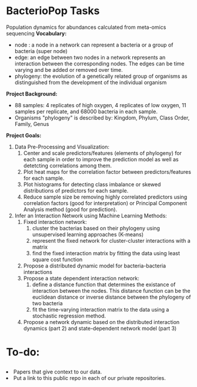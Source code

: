 # BacterioPop Tasks
Population dynamics for abundances calculated from meta-omics sequencing
<b> Vocabulary: </b>
* node : a node in a network can represent a bacteria or a group of bacteria (super node)
* edge: an edge between two nodes in a network represents an interaction between the corresponding nodes. The edges can be time varying and be added or removed over time. 
* phylogeny: the evolution of a genetically related group of organisms as distinguished from the development of the individual organism

<b> Project Background:</b>
* 88 samples: 4 replicates of high oxygen, 4 replicates of low oxygen, 11 samples per replicate, and 68000 bacteria in each sample. 
* Organisms "phylogeny" is described by: Kingdom, Phylum, Class	Order, Family, Genus

<b> Project Goals: </b><ol>
<li>Data Pre-Processing and Visualization: <ol type = "1">
<li> Center and scale predictors/features (elements of phylogeny) for each sample in order to improve the prediction model as well as detetcting correlations among them. </li>
<li> Plot heat maps for the correlation factor between predictors/features for each sample. </li> 
<li> Plot histograms for detecting class imbalance or skewed distributions of predictors for each sample. </li> 
<li> Reduce sample size be removing highly correlated predictors using correlation factors (good for interpretation) or Principal Component Analysis method (good for prediction). </li> </ol>

<li> Infer an Interaction Network using Machine Learning Methods:<ol type = "1">
<li> Fixed interaction network:<ol>
    <li> cluster the bacterias based on their phylogeny using unsupervised learning approaches (K-means)
    <li> represent the fixed network for cluster-cluster interactions with a matrix
    <li> find the fixed interaction matrix by fitting the data using least square cost function </li> </ol>
<li> Propose a distributed dynamic model for bacteria-bacteria interactions </li> 
<li> Propose a state dependent interaction network:
    <ol>
    <li> define a distance function that determines the existance of interaction between the nodes. This distance function can be the euclidean distance or inverse distance between the phylogeny of two bacteria
    <li> fit the time-varying interaction matrix to the data using a stochastic regression method. 
    </ol>
<li> Propose a network dynamic based on the distributed interaction dynamics (part 2) and state-dependent network model (part 3) </li></ol></ol>

# To-do: <ol type = "1">
<li> Papers that give context to our data. </li> 
<li> Put a link to this public repo in each of our private repositories. </li> 
</ol>
